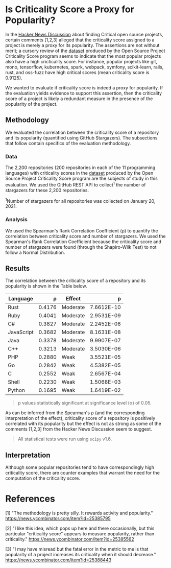 # Is Criticality Score a Proxy for Popularity?

In the [Hacker News Discussion](https://news.ycombinator.com/item?id=25381397) about finding Critical open source projects, certain comments [1,2,3] alleged that the criticality score assigned to a project is merely a proxy for its popularity. The assertions are not without merit; a cursory review of the [dataset](https://github.com/ossf/criticality_score#public-data) produced by the Open Source Project Criticality Score program seems to indicate that the most popular projects also have a high cricticality score. For instance, popular projects like git, mono, tensorflow, kubernetes, spark, webpack, symfony, scikit-learn, rails, rust, and oss-fuzz have high critical scores (mean criticality score is 0.9125).

We wanted to evaluate if criticality score is indeed a proxy for popularity. If the evaluation yields evidence to support this assertion, then the criticality score of a project is likely a redundant measure in the presence of the popularity of the project.

## Methodology

We evaluated the correlation between the criticality score of a repository and its popularity (quantified using GitHub Stargazers). The subsections that follow contain specifics of the evaluation methodology.

### Data

The 2,200 repositories (200 repositories in each of the 11 programming languages) with criticality scores in the [dataset](https://github.com/ossf/criticality_score#public-data) produced by the Open Source Project Criticality Score program are the subjects of study in this evaluation. We used the GitHub REST API to collect<sup>1</sup> the number of stargazers for these 2,200 repositories.

<sup>1</sup>Number of stargazers for all repositories was collected on January 20, 2021.

### Analysis

We used the Spearman's Rank Correlation Coefficient (ρ) to quantify the correlation between criticality score and number of stargazers. We used the Spearman's Rank Correlation Coefficient because the criticality score and number of stargazers were found (through the Shapiro-Wilk Test) to not follow a Normal Distribution.

## Results

The correlation between the criticality score of a repository and its popularity is shown in the Table below.

| Language   |   ρ    | Effect   |     p      |
| ---------- | -----: | -------- | ---------: |
| Rust       | 0.4176 | Moderate | 7.6612E-10 |
| Ruby       | 0.4041 | Moderate | 2.9531E-09 |
| C#         | 0.3827 | Moderate | 2.2452E-08 |
| JavaScript | 0.3682 | Moderate | 8.1631E-08 |
| Java       | 0.3378 | Moderate | 9.9907E-07 |
| C++        | 0.3213 | Moderate | 3.5030E-06 |
| PHP        | 0.2880 | Weak     | 3.5521E-05 |
| Go         | 0.2842 | Weak     | 4.5382E-05 |
| C          | 0.2552 | Weak     | 2.6567E-04 |
| Shell      | 0.2230 | Weak     | 1.5068E-03 |
| Python     | 0.1695 | Weak     | 1.6419E-02 |

> p values statistically significant at significance level (α) of 0.05.

As can be inferred from the Spearman's ρ (and the corresponding interpretation of the effect), criticality score of a repository is positively correlated with its popularity but the effect is not as strong as some of the comments [1,2,3] from the Hacker News Discussion seem to suggest.

> All statistical tests were run using `scipy` v1.6.

## Interpretation

Although some popular repositories tend to have correspondingly high criticality score, there are counter examples that warrant the need for the computation of the criticality score.

# References

[1] "The methodology is pretty silly. It rewards activity and popularity." https://news.ycombinator.com/item?id=25385795

[2] "I like this idea, which pops up here and there occasionally, but this particular "criticality score" appears to measure popularity, rather than criticality." https://news.ycombinator.com/item?id=25385562

[3] "I may have misread but the fatal error in the metric to me is that popularity of a project increases its criticality when it should decrease." https://news.ycombinator.com/item?id=25388443